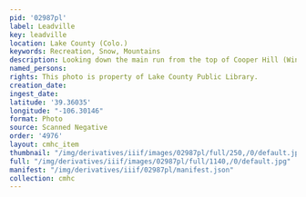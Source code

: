 ```yaml
---
pid: '02987pl'
label: Leadville
key: leadville
location: Lake County (Colo.)
keywords: Recreation, Snow, Mountains
description: Looking down the main run from the top of Cooper Hill (Wingenbach Collection)
named_persons: 
rights: This photo is property of Lake County Public Library.
creation_date: 
ingest_date: 
latitude: '39.36035'
longitude: "-106.30146"
format: Photo
source: Scanned Negative
order: '4976'
layout: cmhc_item
thumbnail: "/img/derivatives/iiif/images/02987pl/full/250,/0/default.jpg"
full: "/img/derivatives/iiif/images/02987pl/full/1140,/0/default.jpg"
manifest: "/img/derivatives/iiif/02987pl/manifest.json"
collection: cmhc
---
```

